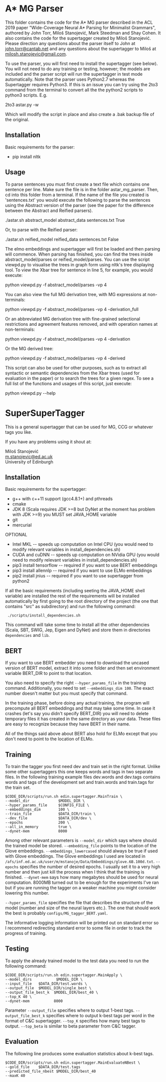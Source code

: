 A* MG Parser
=========

This folder contains the code for the A* MG parser described in the ACL 2019 paper "Wide-Coverage Neural A* Parsing for Minimalist Grammars", authored by John Torr, Miloš Stanojević, Mark Steedman and Shay Cohen.  It also contains the code for the supertagger created by Miloš Stanojević.  Please direction any questions about the parser itself to John at john.torr@cantab.net and any questions about the supertagger to Miloš at milosh.stanojevic@gmail.com.

To use the parser, you will first need to install the supertagger (see below).  You will not need to do any training or testing, however; the models are included and the parser script will run the supertagger in test mode automatically.  Note that the parser uses Python2.7 whereas the Supertagger requires Python3.  If this is an issue you can try using the 2to3 command from the terminal to convert all the the python2 scripts to python3 scripts.  E.g.

2to3 astar.py -w

Which will modify the script in place and also create a .bak backup file of the original.

Installation
---------------

Basic requirements for the parser:

- pip install nltk

Usage
----------

To parse sentences you must first create a text file which contains one sentence per line.  Make sure the file is in the folder astar_mg_parser.  Then, cd into this folder from a terminal.  If the name of the file you created is 'sentences.txt' you would execute the following to parse the sentences using the Abstract version of the parser (see the paper for the difference between the Abstract and Reified parsers).

./astar.sh abstract_model abstract_data sentences.txt True

Or, to parse with the Reified parser:

./astar.sh reified_model reified_data sentences.txt False

The elmo embeddings and supertagger will first be loaded and then parsing will commence.  When parsing has finished, you can find the trees inside abstract_model/parses or reified_model/parses.  You can use the script viewpd.py to visualise the trees in graph form using nltk's tree displaying tool.  To view the Xbar tree for sentence in line 5, for example, you would execute:

python viewpd.py -f abstract_model/parses -vp 4

You can also view the full MG derivation tree, with MG expressions at non-terminals:

python viewpd.py -f abstract_model/parses -vp 4 -derivation_full

Or an abbreviated MG derivation tree with fine-grained selectional restrictions and agreement features removed, and with operation names at non-terminals:

python viewpd.py -f abstract_model/parses -vp 4 -derivation

Or the MG derived tree:

python viewpd.py -f abstract_model/parses -vp 4 -derived

This script can also be used for other purposes, such as to extract all syntactic or semantic dependencies from the Xbar trees (used for evaluation in the paper) or to search the trees for a given regex.  To see a full list of the functions and usages of this script, just execute:

python viewpd.py --help


SuperSuperTagger
=========

This is a general supertagger that can be used for MG, CCG or whatever tags you like.

If you have any problems using it shout at:

Miloš Stanojević        \
m.stanojevic@ed.ac.uk   \
University of Edinburgh 

Installation
---------------

Basic requirements for the supertagger:
- g++ with c++11 support (gcc4.8.1+) and pthreads
- cmake
- JDK 8 (Scala requires JDK >=8 but DyNet at the moment has problem with JDK >=9) you MUST set JAVA_HOME variable
- git
- mercurial

OPTIONAL
- Intel MKL -- speeds up computation on Intel CPU (you would need to modify relevant variables in install_dependencies.sh)
- CUDA and cuDNN -- speeds up computation on NVidia GPU (you would need to modify relevant variables in install_dependencies.sh)
- pip3 install tensorflow      -- required if you want to use BERT embeddings
- pip3 install allennlp        -- required if you want to use ELMo embeddings
- pip2 install jnius           -- required if you want to use supertagger from python2

If all the basic requirements (including seeting the JAVA_HOME shell variable) are installed the rest
of the requirements will be installed automatically by first going to the root directory of the project
(the one that contains "src" as subdirectory) and run the following command:

     ./scripts/install_dependencies.sh

This command will take some time to install all the other dependencies (Scala, SBT, SWIG, Jep, Eigen and DyNet) and store them in directories `dependencies` and `lib`.

BERT
----

If you want to use BERT embedder you need to download the uncased
version of BERT model, extract it into some folder and then set
environment variable BERT_DIR to point to that location.

You also need to specify the right `--hyper_params_file` in the
training command. Additionally, you need to set `--embeddings_dim 100`.
The exact number doesn't matter but you must specify that command.

In the training phase, before doing any actual training, the program
will precompute all BERT embeddings and that may take some time. In case
it crashes (let's say you didn't specify BERT_DIR) you will need to delete
temporary files it has created in the same directory as your data.
These files are easy to recognize because they have BERT in their name.

All of the things said above about BERT also hold for ELMo except that you
don't need to point to the location of ELMo.


Training
----------

To train the tagger you first need dev and train set in the right format.
Unlike some other supertaggers this one keeps words and tags in two separate files.
In the following training example files dev.words and dev.tags contains words and
tags of the development set and train.words and train.tags for the train set.
       
    $CODE_DIR/scripts/run.sh edin.supertagger.MainTrain \
    --model_dir             $MODEL_DIR \
    --hyper_params_file     $CONFIG_FILE \
    --embeddings_dim        100 \
    --train_file            $DATA_DIR/train \
    --dev_file              $DATA_DIR/dev \
    --epochs                200 \
    --all_in_memory         true \
    --dynet-mem             8000

Among other relevant parameters is `--model_dir` which says where should the trained
 model be stored. `--embedding_file` points to the location of the Glove embeddings.
 `--embeddings_lowercased` should always be true if used with Glove embeddings.
 The Glove embeddings I used are located in `/afs/inf.ed.ac.uk/user/m/mstanoje/Data/Embeddings/glove.6B.100d.txt`.
 `--epochs` specifies the number of desired epochs.
 I usually set it to a very high number and then just kill the process when I think that the training is finished.
 `--dynet-mem` says how many megabytes should be used for neural computation.
 8000MB turned out to be enough for the experiments I've ran but if you are running the tagger on a weaker machine
 you might consider lowering this number.

`--hyper_params_file` specifies the file that describes the structure of the model (number and size of the neural layers etc.). The one that should work the best is probably `configs/MG_tagger_BERT.yaml`.

The informative logging information will be printed out on standard error so I recommend redirecting standard error to some file in order to track the progress of training.

Testing
---------

To apply the already trained model to the test data you need to run the following command:

    $CODE_DIR/scripts/run.sh edin.supertagger.MainApply \
    --model_dirs           $MODEL_DIR \
    --input_file   $DATA_DIR/test.words \
    --output_file  $MODEL_DIR/single_best \
    --output_file_best_k  $MODEL_DIR/best_40 \
    --top_K 40 \
    --dynet-mem           8000

Parameter `--output_file` specifies where to output 1-best tags. `--output_file_best_k` specifies where to output k-best tags per word in the format of C&C supertagger. `--top_K` specifies how many best tags to output. `--top_beta` is similar to beta parameter from C&C tagger.

Evaluation
-------------

The following line produces some evaluation statistics about k-best tags.

    $CODE_DIR/scripts/run.sh edin.supertagger.MainEvaluateNBest \
    --gold_file    $DATA_DIR/test.tags
    --predicted_file_nbest $MODEL_DIR/best_40
    --maxK 40

